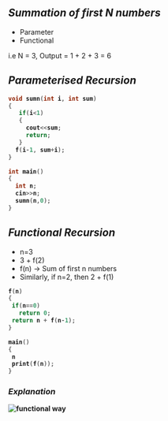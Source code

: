 ## _Summation of first N numbers_
- Parameter
- Functional

i.e N = 3, Output = 1 + 2 + 3 = 6 

<b>

## _Parameterised Recursion_

```cpp
void sumn(int i, int sum)
{
   if(i<1)
   {
     cout<<sum;
     return;
   }
  f(i-1, sum+i);
}

int main()
{
  int n;
  cin>>n;
  sumn(n,0);
}
```
</b>

## _Functional Recursion_

- n=3
- 3 + f(2)
- f(n) -> Sum of first n numbers
- Similarly, if n=2, then 2 + f(1)

<b>

```cpp
f(n)
{
 if(n==0)
   return 0;
 return n + f(n-1);
}

main()
{
 n
 print(f(n));
}
```

### _Explanation_

![functional way](https://github.com/anupam-kumar-krishnan/A2Z-DSA/assets/69143883/0dd6047b-0a6f-4ac9-8043-890cd36e4e6b)


</b>


















